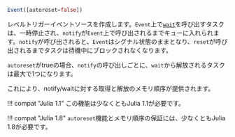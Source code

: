 ```julia
Event([autoreset=false])
```

レベルトリガーイベントソースを作成します。`Event`上で[`wait`](@ref)を呼び出すタスクは、一時停止され、`notify`が`Event`上で呼び出されるまでキューに入れられます。`notify`が呼び出されると、`Event`はシグナル状態のままとなり、`reset`が呼び出されるまでタスクは待機中にブロックされなくなります。

`autoreset`がtrueの場合、`notify`の呼び出しごとに、`wait`から解放されるタスクは最大で1つになります。

これにより、notify/waitに対する取得と解放のメモリ順序が提供されます。

!!! compat "Julia 1.1"
    この機能は少なくともJulia 1.1が必要です。


!!! compat "Julia 1.8"
    `autoreset`機能とメモリ順序の保証には、少なくともJulia 1.8が必要です。

